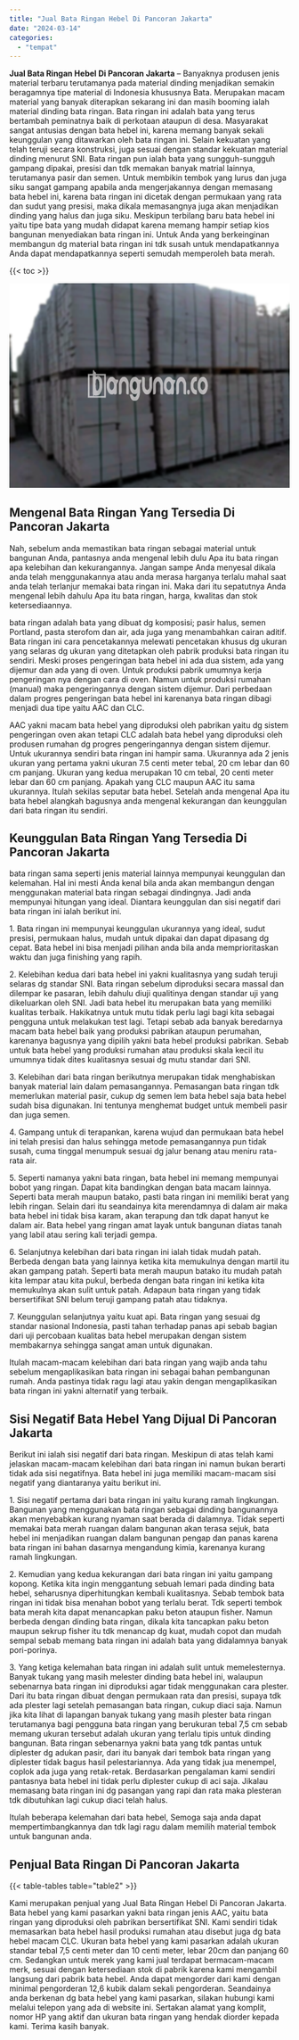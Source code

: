 ```yaml
---
title: "Jual Bata Ringan Hebel Di Pancoran Jakarta"
date: "2024-03-14"
categories: 
  - "tempat"
---
```


**Jual Bata Ringan Hebel Di Pancoran Jakarta** – Banyaknya produsen jenis material terbaru terutamanya pada material dinding menjadikan semakin beragamnya tipe material di Indonesia khususnya Bata. Merupakan macam material yang banyak diterapkan sekarang ini dan masih booming ialah material dinding bata ringan. Bata ringan ini adalah bata yang terus bertambah peminatnya baik di perkotaan ataupun di desa. Masyarakat sangat antusias dengan bata hebel ini, karena memang banyak sekali keunggulan yang ditawarkan oleh bata ringan ini. Selain kekuatan yang telah teruji secara konstruksi, juga sesuai dengan standar kekuatan material dinding menurut SNI. Bata ringan pun ialah bata yang sungguh-sungguh gampang dipakai, presisi dan tdk memakan banyak matrial lainnya, terutamanya pasir dan semen. Untuk membikin tembok yang lurus dan juga siku sangat gampang apabila anda mengerjakannya dengan memasang bata hebel ini, karena bata ringan ini dicetak dengan permukaan yang rata dan sudut yang presisi, maka dikala memasangnya juga akan menjadikan dinding yang halus dan juga siku. Meskipun terbilang baru bata hebel ini yaitu tipe bata yang mudah didapat karena memang hampir setiap kios bangunan menyediakan bata ringan ini. Untuk Anda yang berkeinginan membangun dg material bata ringan ini tdk susah untuk mendapatkannya Anda dapat mendapatkannya seperti semudah memperoleh bata merah.

{{< toc >}}

![Jual Bata Ringan Hebel Di Pancoran Jakarta](/images/jual-hebel-murah-17.png)

## Mengenal Bata Ringan Yang Tersedia Di Pancoran Jakarta

Nah, sebelum anda memastikan bata ringan sebagai material untuk bangunan Anda, pantasnya anda mengenal lebih dulu Apa itu bata ringan apa kelebihan dan kekurangannya. Jangan sampe Anda menyesal dikala anda telah menggunakannya atau anda merasa harganya terlalu mahal saat anda telah terlanjur memakai bata ringan ini. Maka dari itu sepatutnya Anda mengenal lebih dahulu Apa itu bata ringan, harga, kwalitas dan stok ketersediaannya.

bata ringan adalah bata yang dibuat dg komposisi; pasir halus, semen Portland, pasta sterofom dan air, ada juga yang menambahkan cairan aditif. Bata ringan ini cara pencetakannya melewati pencetakan khusus dg ukuran yang selaras dg ukuran yang ditetapkan oleh pabrik produksi bata ringan itu sendiri. Meski proses pengeringan bata hebel ini ada dua sistem, ada yang dijemur dan ada yang di oven. Untuk produksi pabrik umumnya kerja pengeringan nya dengan cara di oven. Namun untuk produksi rumahan (manual) maka pengeringannya dengan sistem dijemur. Dari perbedaan dalam progres pengeringan bata hebel ini karenanya bata ringan dibagi menjadi dua tipe yaitu AAC dan CLC.

AAC yakni macam bata hebel yang diproduksi oleh pabrikan yaitu dg sistem pengeringan oven akan tetapi CLC adalah bata hebel yang diproduksi oleh produsen rumahan dg progres pengeringannya dengan sistem dijemur. Untuk ukurannya sendiri bata ringan ini hampir sama. Ukurannya ada 2 jenis ukuran yang pertama yakni ukuran 7.5 centi meter tebal, 20 cm lebar dan 60 cm panjang. Ukuran yang kedua merupakan 10 cm tebal, 20 centi meter lebar dan 60 cm panjang. Apakah yang CLC maupun AAC itu sama ukurannya. Itulah sekilas seputar bata hebel. Setelah anda mengenal Apa itu bata hebel alangkah bagusnya anda mengenal kekurangan dan keunggulan dari bata ringan itu sendiri.

## Keunggulan Bata Ringan Yang Tersedia Di Pancoran Jakarta

bata ringan sama seperti jenis material lainnya mempunyai keunggulan dan kelemahan. Hal ini mesti Anda kenal bila anda akan membangun dengan menggunakan material bata ringan sebagai dindingnya. Jadi anda mempunyai hitungan yang ideal. Diantara keunggulan dan sisi negatif dari bata ringan ini ialah berikut ini.

1\. Bata ringan ini mempunyai keunggulan ukurannya yang ideal, sudut presisi, permukaan halus, mudah untuk dipakai dan dapat dipasang dg cepat. Bata hebel ini bisa menjadi pilihan anda bila anda memprioritaskan waktu dan juga finishing yang rapih.

2\. Kelebihan kedua dari bata hebel ini yakni kualitasnya yang sudah teruji selaras dg standar SNI. Bata ringan sebelum diproduksi secara massal dan dilempar ke pasaran, lebih dahulu diuji qualitinya dengan standar uji yang dikeluarkan oleh SNI. Jadi bata hebel itu merupakan bata yang memiliki kualitas terbaik. Hakikatnya untuk mutu tidak perlu lagi bagi kita sebagai pengguna untuk melakukan test lagi. Tetapi sebab ada banyak beredarnya macam bata hebel baik yang produksi pabrikan ataupun perumahan, karenanya bagusnya yang dipilih yakni bata hebel produksi pabrikan. Sebab untuk bata hebel yang produksi rumahan atau produksi skala kecil itu umumnya tidak dites kualitasnya sesuai dg mutu standar dari SNI.

3\. Kelebihan dari bata ringan berikutnya merupakan tidak menghabiskan banyak material lain dalam pemasangannya. Pemasangan bata ringan tdk memerlukan material pasir, cukup dg semen lem bata hebel saja bata hebel sudah bisa digunakan. Ini tentunya menghemat budget untuk membeli pasir dan juga semen.

4\. Gampang untuk di terapankan, karena wujud dan permukaan bata hebel ini telah presisi dan halus sehingga metode pemasangannya pun tidak susah, cuma tinggal menumpuk sesuai dg jalur benang atau meniru rata-rata air.

5\. Seperti namanya yakni bata ringan, bata hebel ini memang mempunyai bobot yang ringan. Dapat kita bandingkan dengan bata macam lainnya. Seperti bata merah maupun batako, pasti bata ringan ini memiliki berat yang lebih ringan. Selain dari itu seandainya kita merendamnya di dalam air maka bata hebel ini tidak bisa karam, akan terapung dan tdk dapat hanyut ke dalam air. Bata hebel yang ringan amat layak untuk bangunan diatas tanah yang labil atau sering kali terjadi gempa.

6\. Selanjutnya kelebihan dari bata ringan ini ialah tidak mudah patah. Berbeda dengan bata yang lainnya ketika kita memukulnya dengan martil itu akan gampang patah. Seperti bata merah maupun batako itu mudah patah kita lempar atau kita pukul, berbeda dengan bata ringan ini ketika kita memukulnya akan sulit untuk patah. Adapaun bata ringan yang tidak bersertifikat SNI belum teruji gampang patah atau tidaknya.

7\. Keunggulan selanjutnya yaitu kuat api. Bata ringan yang sesuai dg standar nasional Indonesia, pasti tahan terhadap panas api sebab bagian dari uji percobaan kualitas bata hebel merupakan dengan sistem membakarnya sehingga sangat aman untuk digunakan.

Itulah macam-macam kelebihan dari bata ringan yang wajib anda tahu sebelum mengaplikasikan bata ringan ini sebagai bahan pembangunan rumah. Anda pastinya tidak ragu lagi atau yakin dengan mengaplikasikan bata ringan ini yakni alternatif yang terbaik.

## Sisi Negatif Bata Hebel Yang Dijual Di Pancoran Jakarta

Berikut ini ialah sisi negatif dari bata ringan. Meskipun di atas telah kami jelaskan macam-macam kelebihan dari bata ringan ini namun bukan berarti tidak ada sisi negatifnya. Bata hebel ini juga memiliki macam-macam sisi negatif yang diantaranya yaitu berikut ini.

1\. Sisi negatif pertama dari bata ringan ini yaitu kurang ramah lingkungan. Bangunan yang menggunakan bata ringan sebagai dinding bangunannya akan menyebabkan kurang nyaman saat berada di dalamnya. Tidak seperti memakai bata merah ruangan dalam bangunan akan terasa sejuk, bata hebel ini menjadikan ruangan dalam bangunan pengap dan panas karena bata ringan ini bahan dasarnya mengandung kimia, karenanya kurang ramah lingkungan.

2\. Kemudian yang kedua kekurangan dari bata ringan ini yaitu gampang kopong. Ketika kita ingin menggantung sebuah lemari pada dinding bata hebel, seharusnya diperhitungkan kembali kualitasnya. Sebab tembok bata ringan ini tidak bisa menahan bobot yang terlalu berat. Tdk seperti tembok bata merah kita dapat menancapkan paku beton ataupun fisher. Namun berbeda dengan dinding bata ringan, dikala kita tancapkan paku beton maupun sekrup fisher itu tdk menancap dg kuat, mudah copot dan mudah sempal sebab memang bata ringan ini adalah bata yang didalamnya banyak pori-porinya.

3\. Yang ketiga kelemahan bata ringan ini adalah sulit untuk memelesternya. Banyak tukang yang masih melester dinding bata hebel ini, walaupun sebenarnya bata ringan ini diproduksi agar tidak menggunakan cara plester. Dari itu bata ringan dibuat dengan permukaan rata dan presisi, supaya tdk ada plester lagi setelah pemasangan bata ringan, cukup diaci saja. Namun jika kita lihat di lapangan banyak tukang yang masih plester bata ringan terutamanya bagi pengguna bata ringan yang berukuran tebal 7,5 cm sebab memang ukuran tersebut adalah ukuran yang terlalu tipis untuk dinding bangunan. Bata ringan sebenarnya yakni bata yang tdk pantas untuk diplester dg adukan pasir, dari itu banyak dari tembok bata ringan yang diplester tidak bagus hasil pelestariannya. Ada yang tidak jua menempel, coplok ada juga yang retak-retak. Berdasarkan pengalaman kami sendiri pantasnya bata hebel ini tidak perlu diplester cukup di aci saja. Jikalau memasang bata ringan ini dg pasangan yang rapi dan rata maka plesteran tdk dibutuhkan lagi cukup diaci telah halus.

Itulah beberapa kelemahan dari bata hebel, Semoga saja anda dapat mempertimbangkannya dan tdk lagi ragu dalam memilih material tembok untuk bangunan anda.

## Penjual Bata Ringan Di Pancoran Jakarta

{{< table-tables table="table2" >}}

Kami merupakan penjual yang Jual Bata Ringan Hebel Di Pancoran Jakarta. Bata hebel yang kami pasarkan yakni bata ringan jenis AAC, yaitu bata ringan yang diproduksi oleh pabrikan bersertifikat SNI. Kami sendiri tidak memasarkan bata hebel hasil produksi rumahan atau disebut juga dg bata hebel macam CLC. Ukuran bata hebel yang kami pasarkan adalah ukuran standar tebal 7,5 centi meter dan 10 centi meter, lebar 20cm dan panjang 60 cm. Sedangkan untuk merek yang kami jual terdapat bermacam-macam merk, sesuai dengan ketersediaan stok di pabrik karena kami mengambil langsung dari pabrik bata hebel. Anda dapat mengorder dari kami dengan minimal pengorderan 12,6 kubik dalam sekali pengorderan. Seandainya anda berkenan dg bata hebel yang kami pasarkan, silakan hubungi kami melalui telepon yang ada di website ini. Sertakan alamat yang komplit, nomor HP yang aktif dan ukuran bata ringan yang hendak diorder kepada kami. Terima kasih banyak.
